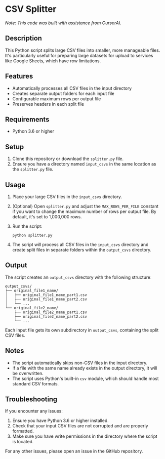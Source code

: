 # CSV Splitter

*Note: This code was built with assistance from CursorAI.*

## Description

This Python script splits large CSV files into smaller, more manageable files. It's particularly useful for preparing large datasets for upload to services like Google Sheets, which have row limitations.

## Features

- Automatically processes all CSV files in the input directory
- Creates separate output folders for each input file
- Configurable maximum rows per output file
- Preserves headers in each split file

## Requirements

- Python 3.6 or higher

## Setup

1. Clone this repository or download the `splitter.py` file.
2. Ensure you have a directory named `input_csvs` in the same location as the `splitter.py` file.

## Usage

1. Place your large CSV files in the `input_csvs` directory.

2. (Optional) Open `splitter.py` and adjust the `MAX_ROWS_PER_FILE` constant if you want to change the maximum number of rows per output file. By default, it's set to 1,000,000 rows.

3. Run the script:
   ```
   python splitter.py
   ```

4. The script will process all CSV files in the `input_csvs` directory and create split files in separate folders within the `output_csvs` directory.

## Output

The script creates an `output_csvs` directory with the following structure:

```
output_csvs/
├── original_file1_name/
│   ├── original_file1_name_part1.csv
│   ├── original_file1_name_part2.csv
│   └── ...
└── original_file2_name/
    ├── original_file2_name_part1.csv
    ├── original_file2_name_part2.csv
    └── ...
```

Each input file gets its own subdirectory in `output_csvs`, containing the split CSV files.

## Notes

- The script automatically skips non-CSV files in the input directory.
- If a file with the same name already exists in the output directory, it will be overwritten.
- The script uses Python's built-in `csv` module, which should handle most standard CSV formats.

## Troubleshooting

If you encounter any issues:

1. Ensure you have Python 3.6 or higher installed.
2. Check that your input CSV files are not corrupted and are properly formatted.
3. Make sure you have write permissions in the directory where the script is located.

For any other issues, please open an issue in the GitHub repository.
